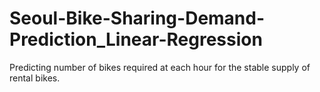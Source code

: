 # Seoul-Bike-Sharing-Demand-Prediction_Linear-Regression
Predicting number of bikes required at each hour for the stable supply of rental bikes.
